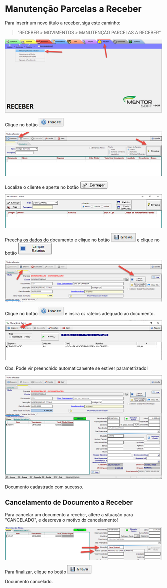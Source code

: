 # Manutenção Parcelas a Receber

Para inserir um novo titulo a receber, siga este caminho:    

> “RECEBER » MOVIMENTOS » MANUTENÇÃO PARCELAS A RECEBER” 

![1](/img/receber/movimentos/1.png)


Clique no botão ![insere](/img/botoeskm/insere.jpg)

![2](/img/receber/movimentos/2.png)

Localize o cliente e aperte no botão ![carregar](/img/receber/movimentos/8.png)

![3](/img/receber/movimentos/3.png)

Preecha os dados do documento e clique no botão ![grava](/img/botoeskm/grava.jpg) e clique no botão ![10](/img/receber/movimentos/7.png)

![4](/img/receber/movimentos/4.png)

Clique no botão ![insere](/img/botoeskm/insere.jpg) e insira os rateios adequado ao documento.

![5](/img/receber/movimentos/5.png)

Obs: Pode vir preenchido automaticamente se estiver parametrizado!

![6](/img/receber/movimentos/6.png)

Documento cadastrado com sucesso.

## Cancelamento de Documento a Receber

Para cancelar um documento a receber, altere a situação para "CANCELADO", e descreva o motivo do cancelamento!

![9](/img/receber/movimentos/9.png)

Para finalizar, clique no botão ![grava](/img/botoeskm/grava.jpg)

Documento cancelado.
